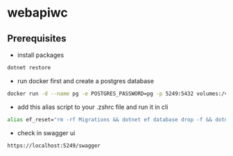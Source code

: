 # webapiwc
 
## Prerequisites

- install packages
```sh
dotnet restore
```
- run docker first and create a postgres database
```sh
docker run -d --name pg -e POSTGRES_PASSWORD=pg -p 5249:5432 volumes:/var/lib/postgresql/data
```

- add this alias script to your .zshrc file and run it in cli
```sh
alias ef_reset="rm -rf Migrations && dotnet ef database drop -f && dotnet ef migrations add InitialCreate && dotnet ef database update && dotnet clean && dotnet build && dotnet run"
```

- check in swagger ui
```sh
https://localhost:5249/swagger
```


